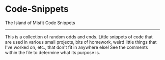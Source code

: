 # Code-Snippets
The Island of Misfit Code Snippets

----------------------------------

This is a collection of random odds and ends. Little snippets of code that are used in various small projects, bits of homework, weird little things that I've worked on, etc., that don't fit in anywhere else! See the comments within the file to determine what its purpose is.
